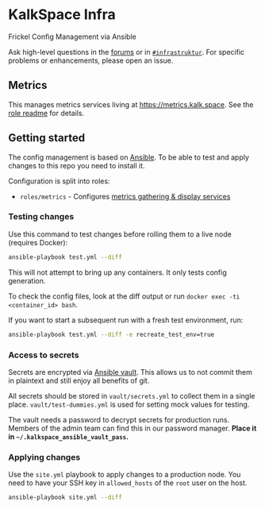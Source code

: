 # KalkSpace Infra

Frickel Config Management via Ansible

Ask high-level questions in the [forums](https://discuss.kalk.space/c/infrastruktur/digital-infra/18) or in [`#infrastruktur`](https://app.slack.com/client/TP5CDET5E/CQ79KQ1JN).
For specific problems or enhancements, please open an issue.

## Metrics

This manages metrics services living at https://metrics.kalk.space. See the [role readme](./roles/metrics/README.md) for details.

## Getting started

The config management is based on [Ansible](https://docs.ansible.com/ansible/latest/index.html). To be able to test and apply changes to this repo you need to install it.

Configuration is split into roles:
- `roles/metrics` - Configures [metrics gathering & display services](#metrics)

### Testing changes

Use this command to test changes before rolling them to a live node (requires Docker):

```sh
ansible-playbook test.yml --diff
```

This will not attempt to bring up any containers. It only tests config generation.

To check the config files, look at the diff output or run `docker exec -ti <container_id> bash`.

If you want to start a subsequent run with a fresh test environment, run:

```sh
ansible-playbook test.yml --diff -e recreate_test_env=true
```

### Access to secrets

Secrets are encrypted via [Ansible vault](https://docs.ansible.com/ansible/latest/user_guide/vault.html). This allows us to not commit them in plaintext and still enjoy all benefits of git.

All secrets should be stored in `vault/secrets.yml` to collect them in a single place. `vault/test-dummies.yml` is used for setting mock values for testing.

The vault needs a password to decrypt secrets for production runs. Members of the admin team can find this in our password manager. **Place it in `~/.kalkspace_ansible_vault_pass`.**

### Applying changes

Use the `site.yml` playbook to apply changes to a production node. You need to have your SSH key in `allowed_hosts` of the `root` user on the host.

```sh
ansible-playbook site.yml --diff
```
